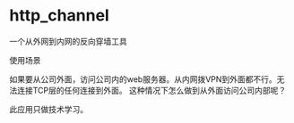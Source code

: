 http_channel
============

一个从外网到内网的反向穿墙工具

使用场景

如果要从公司外面，访问公司内的web服务器。从内网拨VPN到外面都不行。无法连接TCP层的任何连接到外面。 这种情况下怎么做到从外面访问公司内部呢？

此应用只做技术学习。
